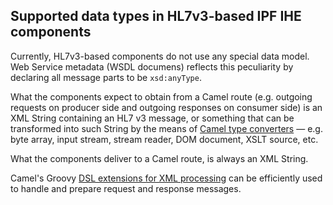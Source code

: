 ## Supported data types in HL7v3-based IPF IHE components

Currently, HL7v3-based components do not use any special data model. Web Service metadata (WSDL documens) reflects
this peculiarity by declaring all message parts to be `xsd:anyType`.

What the components expect to obtain from a Camel route (e.g. outgoing requests on producer side and outgoing responses
on consumer side) is an XML String containing an HL7 v3 message, or something that can be transformed into such String
by the means of [Camel type converters](https://camel.apache.org/type-converter.html) — e.g. byte array,
input stream, stream reader, DOM document, XSLT source, etc.

What the components deliver to a Camel route, is always an XML String.

Camel's Groovy [DSL extensions for XML processing](https://camel.apache.org/groovy-dsl.html) can be efficiently used to
handle and prepare request and response messages.